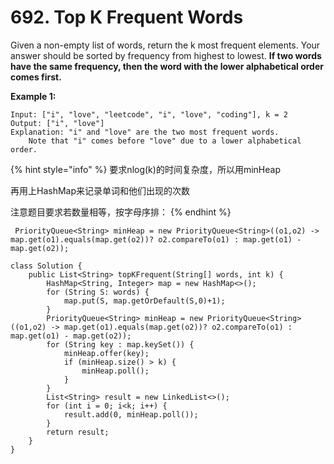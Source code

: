 # 692. Top K Frequent Words

Given a non-empty list of words, return the k most frequent elements. Your answer should be sorted by frequency from highest to lowest. **If two words have the same frequency, then the word with the lower alphabetical order comes first.**

**Example 1:**

```text
Input: ["i", "love", "leetcode", "i", "love", "coding"], k = 2
Output: ["i", "love"]
Explanation: "i" and "love" are the two most frequent words.
    Note that "i" comes before "love" due to a lower alphabetical order.
```

{% hint style="info" %}
要求nlog\(k\)的时间复杂度，所以用minHeap

再用上HashMap来记录单词和他们出现的次数

注意题目要求若数量相等，按字母序排：
{% endhint %}

```text
 PriorityQueue<String> minHeap = new PriorityQueue<String>((o1,o2) -> map.get(o1).equals(map.get(o2))? o2.compareTo(o1) : map.get(o1) - map.get(o2));
```

```text
class Solution {
    public List<String> topKFrequent(String[] words, int k) {
        HashMap<String, Integer> map = new HashMap<>();
        for (String S: words) {
            map.put(S, map.getOrDefault(S,0)+1);
        }
        PriorityQueue<String> minHeap = new PriorityQueue<String>((o1,o2) -> map.get(o1).equals(map.get(o2))? o2.compareTo(o1) : map.get(o1) - map.get(o2));
        for (String key : map.keySet()) {
            minHeap.offer(key);
            if (minHeap.size() > k) {
                minHeap.poll();
            }           
        }
        List<String> result = new LinkedList<>();
        for (int i = 0; i<k; i++) {
            result.add(0, minHeap.poll());
        }
        return result;
    }
}
```

>



